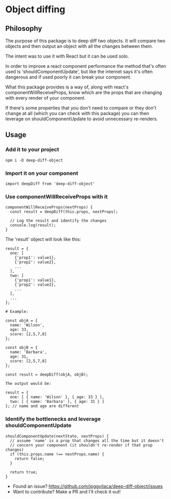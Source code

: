 # Object diffing

## Philosophy
The purpose of this package is to deep diff two objects.
It will compare two objects and then output an object with
all the changes between them.

The intent was to use it with React but it can be used solo.

In order to improve a react component performance the method that's
often used is 'shouldComponentUpdate', but like the internet says
it's often dangerous and if used poorly it can break your component.

What this package provides is a way of, along with react's
componentWillReceiveProps, know which are the props that are changing
with every render of your component.

If there's some properties that you don't need to compare or they don't
change at all (which you can check with this package) you can then
leverage on shouldComponentUpdate to avoid unnecessary re-renders.

## Usage
### Add it to your project
```npm i -D deep-diff-object```

### Import it on your component
```import deepDiff from 'deep-diff-object'```

### Use componentWillReceiveProps with it
```
componentWillReceiveProps(nextProps) {
  const result = deepDiff(this.props, nextProps);

  // Log the result and identify the changes
  console.log(result);
}
```

The 'result' object will look like this:
```
result = {
  one: [
    {'prop1': value1},
    {'prop2': value2},
    ...
  ],
  two: [
    {'prop1': value1},
    {'prop2': value2},
    ...
  ],
  ...
};

# Example:

const objA = {
  name: 'Wilson',
  age: 33,
  score: [2,5,7,8]
};

const objB = {
  name: 'Barbara',
  age: 31,
  score: [2,5,7,8]
};

const result = deepDiff(objA, objB);

The output would be:

result = {
  one: [ { name: 'Wilson' }, { age: 33 } ],
  two: [ { name: 'Barbara' }, { age: 31 } ]
}; // name and age are different

```

### Identify the bottlenecks and leverage shouldComponentUpdate
```
shouldComponentUpdate(nextState, nextProps) {
  // assume 'name' is a prop that changes all the time but it doesn't
  // concern your component (it shouldn't re-render if that prop changes)
  if (this.props.name !== nextProps.name) {
    return false;
  }

  return true;
}
```
* Found an issue? https://github.com/jpggvilaca/deep-diff-object/issues
* Want to contribute? Make a PR and I'll check it out!
